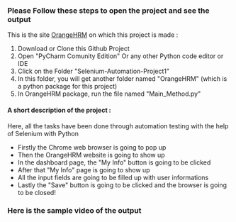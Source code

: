   <h3>Please Follow these steps to open the project and see the output</h3>
  <p>This is the site <a href="https://opensource-demo.orangehrmlive.com/">OrangeHRM</a> on which this project is made : </p>
  
  <ol>
    <li>Download or Clone this Github Project</li>
    <li>Open "PyCharm Comunity Edition" Or any other Python code editor or IDE</li>
    <li>Click on the Folder "Selenium-Automation-Project1"</li>
    <li>In this folder, you will get another folder named "OrangeHRM" (which is a python package for this project)</li>
    <li>In OrangeHRM package, run the file named "Main_Method.py"</li>
  </ol>

  <h4>A short description of the project : </h4>
  <p>Here, all the tasks have been done through automation testing with the help of Selenium with Python</p>
  <ul>
    <li>Firstly the Chrome web browser is going to pop up</li>
    <li>Then the OrangeHRM website is going to show up</li>
    <li>In the dashboard page, the "My Info" button is going to be clicked</li>
    <li>After that "My Info" page is going to show up</li>
    <li>All the input fields are going to be filled up with user informations</li>
    <li>Lastly the "Save" button is going to be clicked and the browser is going to be closed!</li>
  </ul>
  <h3>Here is the sample video of the output</h3>
